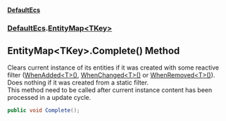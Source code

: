 #### [DefaultEcs](index.md 'index')
### [DefaultEcs](index.md#DefaultEcs 'DefaultEcs').[EntityMap&lt;TKey&gt;](EntityMap_TKey_.md 'DefaultEcs.EntityMap&lt;TKey&gt;')
## EntityMap&lt;TKey&gt;.Complete() Method
Clears current instance of its entities if it was created with some reactive filter ([WhenAdded&lt;T&gt;()](EntityQueryBuilder_WhenAdded_T_().md 'DefaultEcs.EntityQueryBuilder.WhenAdded&lt;T&gt;()'), [WhenChanged&lt;T&gt;()](EntityQueryBuilder_WhenChanged_T_().md 'DefaultEcs.EntityQueryBuilder.WhenChanged&lt;T&gt;()') or [WhenRemoved&lt;T&gt;()](EntityQueryBuilder_WhenRemoved_T_().md 'DefaultEcs.EntityQueryBuilder.WhenRemoved&lt;T&gt;()')).  
Does nothing if it was created from a static filter.  
This method need to be called after current instance content has been processed in a update cycle.  
```csharp
public void Complete();
```
